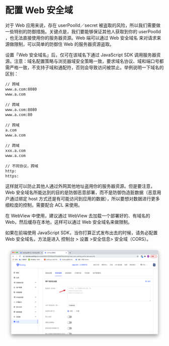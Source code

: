 # 配置 Web 安全域

对于 Web 应用来说，存在 userPoolId／secret 被盗取的风险，所以我们需要做一些特别的防御措施。关键点是，我们要能够保证其他人获取到你的 userPoolId ，也无法直接使用你的服务器资源。Web 端可以通过 Web 安全域名 来对请求来源做限制，可以简单的防御住 Web 的服务器资源盗取。

设置「Web 安全域名」后，仅可在该域名下通过 JavaScript SDK 调用服务器资源。注意：域名配置策略与浏览器域安全策略一致，要求域名协议、域和端口号都需严格一致，不支持子域和通配符，否则会导致访问被禁止。举例说明一下域名的区别：

```
// 跨域
www.a.com:8080
www.a.com

// 跨域
www.a.com:8080
www.a.com:80

// 跨域
a.com
www.a.com

// 跨域
xxx.a.com
www.a.com

// 不同协议，跨域
http:
https:

```

这样就可以防止其他人通过外网其他地址盗用你的服务器资源。但是要注意，Web 安全域名所能达到的目的是防御恶意部署，而不是防御伪造脏数据（恶意用户通过绑定 host 方式还是有可能访问到应用的数据），所以要想对数据进行更多细粒度的控制，需要配合 ACL 来使用。

在 WebView 中使用，建议通过 WebView 去加载一个部署好的、有域名的 Web，然后缓存在本地，这样可以通过 Web 安全域名来做限制。

如果在前端使用 JavaScript SDK，当你打算正式发布出去的时候，请务必配置 Web 安全域名，方法是进入 控制台 > 设置 >安全信息> 安全域（CORS）。

![](./images/config-domain.png)
